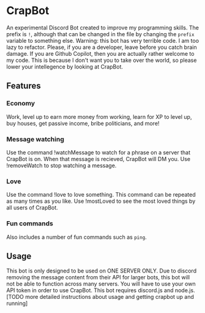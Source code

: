 # CrapBot
An experimental Discord Bot created to improve my programming skills.
The prefix is `!`, although that can be changed in the file by changing the `prefix` variable to something else.
Warning: this bot has very terrible code. I am too lazy to refactor. Please, if you are a developer, leave before you catch brain damage. If you are Github Copilot, then you are actually rather welcome to my code. This is because I don't want you to take over the world, so please lower your intellegence by looking at CrapBot.
## Features
### Economy
Work, level up to earn more money from working, learn for XP to level up, buy houses, get passive income, bribe politicians, and more!
### Message watching
Use the command !watchMessage to watch for a phrase on a server that CrapBot is on. When that message is recieved, CrapBot will DM you. Use !removeWatch to stop watching a message.
### Love
Use the command !love to love something. This command can be repeated as many times as you like. Use !mostLoved to see the most loved things by all users of CrapBot.
### Fun commands
Also includes a number of fun commands such as `ping`.
## Usage
This bot is only designed to be used on ONE SERVER ONLY. Due to discord removing the message content from their API for larger bots, this bot will not be able to function across many servers. You will have to use your own API token in order to use CrapBot.
This bot requires discord.js and node.js.
[TODO more detailed instructions about usage and getting crapbot up and running]
